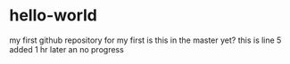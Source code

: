 # hello-world
my first 
github repository for my first
is this in the master yet?
this is line 5 added 1 hr later an no progress
